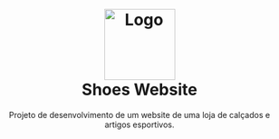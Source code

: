 <h1 align="center" id="project_name">

  <br />

  <img src="https://i.imgur.com/peXPBQx.png" alt="Logo" height="125" width="125">

  <br />
  Shoes Website
  <br />

</h1>

<p align="center">Projeto de desenvolvimento de um website de uma loja de calçados e artigos esportivos.</p>